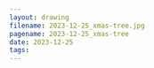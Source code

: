 ```yaml
---
layout: drawing
filename: 2023-12-25_xmas-tree.jpg
pagename: 2023-12-25_xmas-tree
date: 2023-12-25
tags:
---
```

